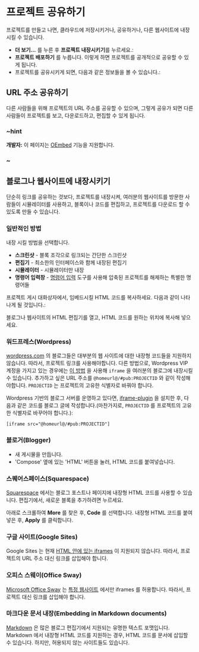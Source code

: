 # 프로젝트 공유하기

프로젝트를 만들고 나면, 클라우드에 저장시키거나, 공유하거나, 다른 웹사이트에 내장시킬 수 있습니다.

* **더 보기...** 를 누른 후 **프로젝트 내장시키기**를 누르세요.:
* **프로젝트 배포하기** 를 누릅니다. 이렇게 하면 프로젝트를 공개적으로 공유할 수 있게 됩니다.
* 프로젝트를 공유시키게 되면, 다음과 같은 정보들을 볼 수 있습니다.:

## URL 주소 공유하기

다른 사람들을 위해 프로젝트의 URL 주소를 공유할 수 있으며, 그렇게 공유가 되면 다른 사람들이 프로젝트를 보고, 다운로드하고, 편집할 수 있게 됩니다.

### ~hint

**개발자:** 이 페이지는 [OEmbed](https://oembed.com/) 기능을 지원합니다.

### ~

## 블로그나 웹사이트에 내장시키기

단순히 링크를 공유하는 것보다, 프로젝트를 내장시켜, 여러분의 웹사이트를 방문한 사람들이 시뮬레이터를 사용하고, 블록이나 코드를 편집하고, 프로젝트를 다운로드 할 수 있도록 만들 수 있습니다.

### 일반적인 방법

내장 시킬 방법을 선택합니다.

* **스크린샷** - 블록 조각으로 링크되는 간단한 스크린샷
* **편집기** - 최소한의 인터페이스와 함께 내장된 편집기
* **시뮬레이터** - 시뮬레이터만 내장
* **명령어 입력창** - [명령어 입력](/cli) 도구를 사용해 압축된 프로젝트를 해제하는 특별한 명령어들

프로젝트 게시 대화상자에서, 임베드시킬 HTML 코드를 복사하세요. 다음과 같이 나타나게 될 것입니다.:

블로그나 웹사이트의 HTML 편집기를 열고, HTML 코드를 원하는 위치에 복사해 넣으세요.

### 워드프레스(Wordpress)

[wordpress.com](https://wordpress.com) 의 블로그들은 대부분의 웹 사이트에 대한 내장형 코드들을 지원하지 않습니다. 따라서, 프로젝트 링크를 사용해야합니다. 다른 방법으로, Wordpress VIP 계정을 가지고 있는 경우에는 [이 방법](https://vip.wordpress.com/documentation/embedding-rich-media-from-around-the-web-with-protected-embeds/#scripts-iframes-and-objects) 을 사용해 `iframe` 을 여러분의 블로그에 내장시킬 수 있습니다. 추가하고 싶은 URL 주소를 `@homeurl@/#pub:PROJECTID` 와 같이 작성해야합니다. `PROJECTID` 는 프로젝트의 고유한 식별자로 바꿔야 합니다.

Wordpress 기반의 블로그 서버를 운영하고 있다면, [iframe-plugin](https://wordpress.org/plugins/iframe/) 을 설치한 후, 다음과 같은 코드를 블로그 글에 작성합니다.(마찬가지로, `PROJECTID` 를 프로젝트의 고유한 식별자로 바꾸어야 합니다.):

    [iframe src="@homeurl@/#pub:PROJECTID"]
    

### 블로거(Blogger)

* 새 게시물을 만듭니다.
* 'Compose' 옆에 있는 'HTML' 버튼을 눌러, HTML 코드를 붙여넣습니다.

### 스퀘어스페이스(Squarespace)

[Squarespace](https://squarespace.com) 에서는 블로그 포스트나 페이지에 내장형 HTML 코드를 사용할 수 있습니다. 편집기에서, 새로운 블록을 추가하려면 누르세요.

아래로 스크롤하여 **More** 를 찾은 후, **Code** 를 선택합니다. 내장형 HTML 코드를 붙여넣은 후, **Apply** 를 클릭합니다.

### 구글 사이트(Google Sites)

Google Sites 는 현재 [HTML 안에 있는 iframes](https://support.google.com/sites/answer/2500646?hl=en) 이 지원되지 않습니다. 따라서, 프로젝트의 URL 주소 대신 링크를 삽입해야 합니다.

### 오피스 스웨이(Office Sway)

[Microsoft Office Sway](https://sway.com/my) 는 [특정 웹사이트](https://support.office.com/en-us/article/Embed-content-in-your-Sway-1e1ab12a-f961-4a26-8afc-77a15f892b1d) 에서만 iframes 를 허용합니다. 따라서, 프로젝트 대신 링크를 삽입해야 합니다.

### 마크다운 문서 내장(Embedding in Markdown documents)

[Markdown](https://daringfireball.net/projects/markdown/) 은 많은 블로그 편집기에서 지원되는 유명한 텍스트 포맷입니다. Markdown 에서 내장형 HTML 코드를 지원하는 경우, HTML 코드를 문서에 삽입할 수 있습니다. 하지만, 허용되지 않는 사이트들도 있습니다.